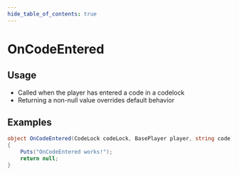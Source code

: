 ```yaml
---
hide_table_of_contents: true
---
```


# OnCodeEntered

## Usage

* Called when the player has entered a code in a codelock
* Returning a non-null value overrides default behavior

## Examples

```csharp title=""
object OnCodeEntered(CodeLock codeLock, BasePlayer player, string code)
{
    Puts("OnCodeEntered works!");
    return null;
}
```
